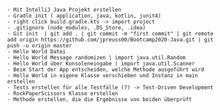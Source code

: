 	- Mit IntelliJ Java Projekt erstellen
	- Gradle init ( application, java, kotlin, junit4)
	- right click build.gradle.kts -> import project
	- .gitignore (node_modules, .DS_Store, .idea)
	- Git init  | git add . | git commit -m "first commit" | git remote add origin https://github.com/jpreuss00/Bootcamp2020-Java.git | git push -u origin master
    - Hello World Datei 
    - Hello World Message randomizen | import java.util.Random
    - Hello World über Konsoleneingabe | import java.util.Scanner
    - Beim Start der App entscheiden, welche Methode ausgeführt wird
	- Hello World in eigene Klasse verschieben und Instanz in main erstellen
	- Tests erstellen für alle Testfälle (7) -> Test-Driven Development
	- RockPaperScissors Klasse erstellen
	- Methode erstellen, die die Ergebnisse von beiden überprüft
